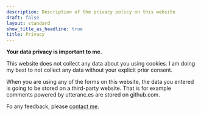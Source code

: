 ```yaml
---
description: Description of the privacy policy on this website
draft: false
layout: standard
show_title_as_headline: true
title: Privacy
---
```


**Your data privacy is important to me.**

This website does not collect any data about you using cookies. I am doing my best to not collect any data without your explicit prior consent.

When you are using any of the forms on this website, the data you entered is going to be stored on a third-party website. That is for example comments powered by utteranc.es are stored on github.com.

Fo any feedback, please [contact me](/contact).

